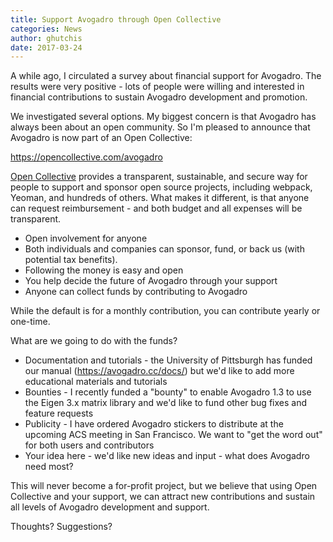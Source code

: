 ```yaml
---
title: Support Avogadro through Open Collective
categories: News
author: ghutchis
date: 2017-03-24
---
```


A while ago, I circulated a survey about financial support for Avogadro.
The results were very positive - lots of people were willing and interested
in financial contributions to sustain Avogadro development and promotion.

We investigated several options. My biggest concern is that Avogadro has
always been about an open community. So I'm pleased to announce that
Avogadro is now part of an Open Collective:

<https://opencollective.com/avogadro>

[Open Collective](https://opencollective.com/) provides a transparent,
sustainable, and secure way for people to support and sponsor open source
projects, including webpack, Yeoman, and hundreds of others. What makes it
different, is that anyone can request reimbursement - and both budget and all
expenses will be transparent.

* Open involvement for anyone
* Both individuals and companies can sponsor, fund, or back us (with potential tax benefits).
* Following the money is easy and open
* You help decide the future of Avogadro through your support
* Anyone can collect funds by contributing to Avogadro

While the default is for a monthly contribution, you can contribute yearly or
one-time.

What are we going to do with the funds?

* Documentation and tutorials - the University of Pittsburgh has funded our
manual (https://avogadro.cc/docs/) but we'd like to add more educational
materials and tutorials
* Bounties - I recently funded a "bounty" to enable Avogadro 1.3 to use the
Eigen 3.x matrix library and we'd like to fund other bug fixes and
feature requests
* Publicity - I have ordered Avogadro stickers to distribute at the upcoming
ACS meeting in San Francisco. We want to "get the word out" for both users
and contributors
* Your idea here - we'd like new ideas and input - what does Avogadro
need most?

This will never become a for-profit project, but we believe that using
Open Collective and your support, we can attract new contributions and
sustain all levels of Avogadro development and support.

Thoughts? Suggestions?
